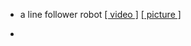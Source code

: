 *  a line follower robot <a href="http://www.youtube.com/watch?v=2CksdiARZW4">[ video ]</a> <a href="http://i.imgur.com/t9ZKl.jpg">[ picture ]</a>

* 
